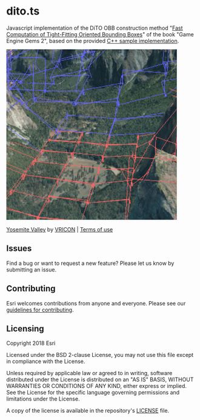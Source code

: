 # dito.ts

Javascript implementation of the DiTO OBB construction method "[Fast Computation of Tight-Fitting Oriented Bounding
Boxes](http://www.idt.mdh.se/~tla/publ/FastOBBs.pdf)" of the book "Game Engine Gems 2", based on the provided [C++
sample implementation](http://gameenginegems.com/geg2.php).

![Bounding Boxes](dito.ts.png)

[Yosemite Valley](http://www.arcgis.com/home/item.html?id=1f97ba887fd4436c8b17a14d83584611) by [VRICON](https://www.vricon.com/) | [Terms of use](http://www.arcgis.com/home/item.html?id=5618776e04be41a68b349b8751a9cdb6)

## Issues

Find a bug or want to request a new feature?  Please let us know by submitting an issue.

## Contributing

Esri welcomes contributions from anyone and everyone. Please see our [guidelines for contributing](https://github.com/esri/contributing).

## Licensing

Copyright 2018 Esri

Licensed under the BSD 2-clause License,
you may not use this file except in compliance with the License.

Unless required by applicable law or agreed to in writing, software
distributed under the License is distributed on an "AS IS" BASIS,
WITHOUT WARRANTIES OR CONDITIONS OF ANY KIND, either express or implied.
See the License for the specific language governing permissions and
limitations under the License.

A copy of the license is available in the repository's [LICENSE]( https://raw.github.com/Esri/dito.ts/master/LICENSE) file.
